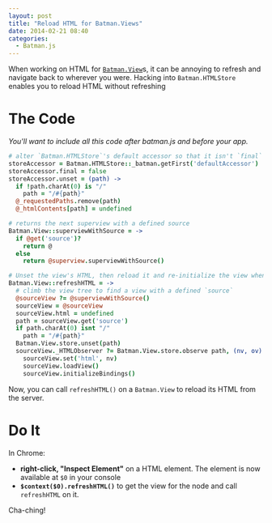 ```yaml
---
layout: post
title: "Reload HTML for Batman.Views"
date: 2014-02-21 08:40
categories:
  - Batman.js
---
```


When working on HTML for [`Batman.View`](http://batmanjs.org/docs/api/batman.view.html)s, it can be annoying to refresh and navigate back to wherever you were. Hacking into `Batman.HTMLStore` enables you to reload HTML without refreshing

<!-- more -->

# The Code

_You'll want to include all this code _after_ batman.js and _before_ your app._


```coffeescript
# alter `Batman.HTMLStore`'s default accessor so that it isn't `final` and has an `unset` action:
storeAccessor = Batman.HTMLStore::_batman.getFirst('defaultAccessor')
storeAccessor.final = false
storeAccessor.unset = (path) ->
  if !path.charAt(0) is "/"
    path = "/#{path}"
  @_requestedPaths.remove(path)
  @_htmlContents[path] = undefined

# returns the next superview with a defined source
Batman.View::superviewWithSource = ->
  if @get('source')?
    return @
  else
    return @superview.superviewWithSource()

# Unset the view's HTML, then reload it and re-initialize the view when it loads
Batman.View::refreshHTML = ->
  # climb the view tree to find a view with a defined `source`
  @sourceView ?= @superviewWithSource()
  sourceView = @sourceView
  sourceView.html = undefined
  path = sourceView.get('source')
  if path.charAt(0) isnt "/"
    path = "/#{path}"
  Batman.View.store.unset(path)
  sourceView._HTMLObserver ?= Batman.View.store.observe path, (nv, ov) =>
    sourceView.set('html', nv)
    sourceView.loadView()
    sourceView.initializeBindings()
```

Now, you can call `refreshHTML()` on a `Batman.View` to reload its HTML from the server.

# Do It

In Chrome:

- __right-click, "Inspect Element"__ on a HTML element. The element is now available at `$0` in your console
- __`$context($0).refreshHTML()`__ to get the view for the node and call `refreshHTML` on it.

Cha-ching!

